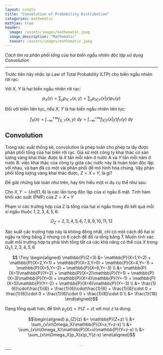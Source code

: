 ```yaml
---
layout: single
title: "Convolution of Probability Distribution"
categories: mathematic
mathjax: true
header:
  image: /assets/images/mathematic.jpeg
  image_description: "Mathematic"
  teaser: /assets/images/mathematic.jpeg
---
```


*Cách tìm ra phân phối tổng của hai biến ngẫu nhiên độc lập sử dụng Convolution*

---

Trước tiên hãy nhắc lại Law of Total Probability (LTP) cho biến ngẫu nhiên rời rạc:

Với $X$, $Y$ là hai biến ngẫu nhiên rời rạc:

$$ p_X(x) = \sum_y p_{X,Y}(x,y) = \sum _y p_{X|Y}(x|y)p_Y(y)$$

Đối với biến liên tục, nếu $X$, $Y$ là hai biến ngẫu nhiên liên tục:

$$ f_X(x) = \int_{-\infty}^{+\infty} f_{X,Y}(x,y) \ dy = \int_{-\infty}^{+\infty} f_{X|Y}(x|y)f_Y(y) \ dy$$

## Convolution

Trong xác suất thống kê, convolution là phép toán cho phép ta lấy được phân phối tổng của hai biến rời rạc. Giả sử 
một công ty khai thác có sản lượng vàng khai thác được là $X$ tấn mỗi năm ở nước A và $Y$ tấn mỗi năm ở nước B. việc 
khai thác của công ty giữa các nước này là hoàn toàn độc lập với nhau, và bạn đã có một vài phân phối để mô hình hóa chúng. 
Vậy phân phối tổng lượng vàng khai thác được, $Z = X+Y$, là gì?

Để giải những bài toán như trên, hay tìm hiểu một ví dụ cụ thể như sau:

Cho $X,Y \sim Unif(1,6)$ là các lần tung độc lập của xí ngầu 6 mặt. Tính hàm khối xác suất (PMF) của $Z=X+Y$

Phạm vi các trường hợp của Z là tổng của hai xí ngầu trong đó kết quả mỗi xí ngầu thuộc ${1, 2, 3, 4, 5, 6}$:

$$\Omega_Z = {2, 3, 4, 5, 6, 7, 8, 9, 10, 11, 12} $$

Xác suất các trường hợp này là không đồng nhất, chỉ có một cách đổ hai xí ngầu ra tổng bằng 2 nhưng có 6 cách để đổ ra 
tổng bằng 7. Muốn tính xác suất mỗi trường hợp ta phải tính tổng tất cả các khả năng có thể của $X$ trong $\Omega_X{1,2,3,4,5,6}$

$$
\Tiny
\begin{aligned} 
\mathbb{P}(Z=3) &= \mathbb{P}(X=1,Y=2) + \mathbb{P}(X=2,Y=1) + \mathbb{P}(X=3,Y=0) + \mathbb{P}(X=4,Y=-1) + \mathbb{P}(X=5,Y=-2) + \mathbb{P}(X=6,Y=-3) \\
&= \mathbb{P}(X=1)\mathbb{P}(Y=2) + \mathbb{P}(X=2)\mathbb{P}(Y=1) + \mathbb{P}(X=3)\mathbb{P}(Y=0) + 
\mathbb{P}(X=4)\mathbb{P}(Y=-1) + \mathbb{P}(X=5)\mathbb{P}(Y=-2) + \mathbb{P}(X=6)\mathbb{P}(Y=-3) \\
&= \frac{1}{6}\cdot\frac{1}{6} + \frac{1}{6}\cdot\frac{1}{6} + \frac{1}{6}\cdot 0 + \frac{1}{6}\cdot 0 + \frac{1}{6}\cdot 0 + \frac{1}{6}\cdot 0 \\
&= \frac{1}{18}
\end{aligned}$$

Dạng tổng quát hơn, để tính $p_{Z}(z)=\mathbb{P}(Z=z)$ với mọi $z$ ta dùng:

$$\begin{aligned} 
p_{Z}(z) &= \mathbb{P}(Z=z) \\
&= \sum_{x\in\Omega_X}\mathbb{P}(X=x,Y=z-x) \\
&= \sum_{x\in\Omega_X}\mathbb{P}(X=x)\mathbb{P}(Y=z-x) \\
&= \sum_{x\in\Omega_X}p_X(x)p_Y(z-x)
\end{aligned}$$


<div align="center">.</div>
---
